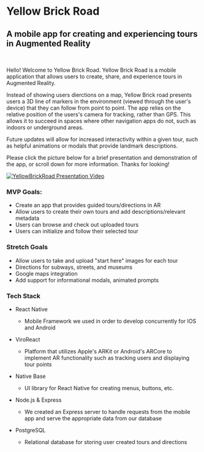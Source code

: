 # Yellow Brick Road


## A mobile app for creating and experiencing tours in Augmented Reality

<br />



  Hello! Welcome to Yellow Brick Road. Yellow Brick Road is a mobile application that allows users to create, share, and experience tours in Augmented Reality. 
  
  Instead of showing users dierctions on a map, Yellow Brick road presents users a 3D line of markers in the environment (viewed through the user's device) that they can follow from point to point. The app relies on the relative position of the users's camera for tracking, rather than GPS. This allows it to succeed in spaces where other navigation apps do not, such as indoors or underground areas. 
  
  Future updates will allow for increased interactivity within a given tour, such as helpful animations or modals that provide landmark descriptions.

  Please click the picture below for a brief presentation and demonstration of the app, or scroll down for more information. Thanks for looking!


  [![YellowBrickRoad Presentation Video](https://img.youtube.com/vi/qAMLpsmQKNo/0.jpg)](https://www.youtube.com/watch?v=qAMLpsmQKNo "YellowBrickRoad Presentation Video")


### MVP Goals:


- Create an app that provides guided tours/directions in AR
- Allow users to create their own tours and add descriptions/relevant metadata
- Users can browse and check out uploaded tours
- Users can initialize and follow their selected tour

### Stretch Goals


- Allow users to take and upload "start here" images for each tour
- Directions for subways, streets, and museums
- Google maps integration
- Add support for informational modals, animated prompts

### Tech Stack


- React Native
  - Mobile Framework we used in order to develop concurrently for IOS and Android

- ViroReact
  - Platform that utilizes Apple's ARKit or Android's ARCore to implement AR functionality such as tracking users and displaying tour points

- Native Base
  - UI library for React Native for creating menus, buttons, etc.

- Node.js & Express
  - We created an Express server to handle requests from the mobile app and serve the appropriate data from our database

- PostgreSQL
  - Relational database for storing user created tours and directions

